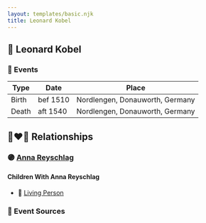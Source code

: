 ```yaml
---
layout: templates/basic.njk
title: Leonard Kobel
---
```

## 🔵 Leonard Kobel

### 📆 Events

Type | Date | Place
------ | ------ | ------
Birth | bef 1510 | Nordlengen, Donauworth, Germany
Death | aft 1540 | Nordlengen, Donauworth, Germany

## 👩‍❤️‍👨 Relationships

### 🟣 [Anna Reyschlag](/people/1/11719006)

#### Children With Anna Reyschlag
* 🔵 [Living Person](/people/4/46655036)
### 📰 Event Sources
